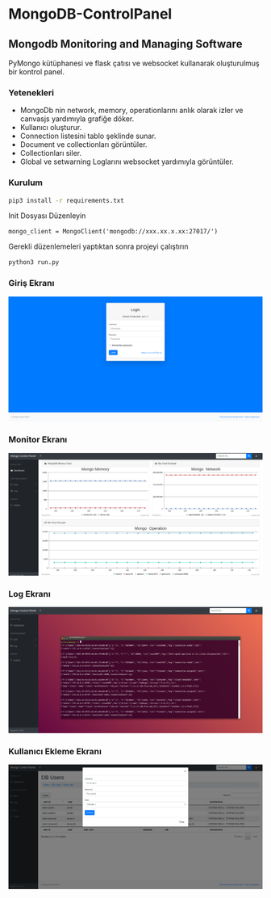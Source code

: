 # MongoDB-ControlPanel
## Mongodb Monitoring and Managing Software

PyMongo kütüphanesi ve flask çatısı ve websocket kullanarak oluşturulmuş bir kontrol panel.

### Yetenekleri


* MongoDb nin network, memory, operationlarını anlık olarak izler ve canvasjs yardımıyla grafiğe döker.
* Kullanıcı oluşturur.
* Connection listesini tablo şeklinde sunar. 
* Document ve collectionları görüntüler. 
* Collectionları siler. 
* Global ve setwarning Loglarını websocket yardımıyla görüntüler.

### Kurulum

```sh
pip3 install -r requirements.txt
```

Init Dosyası Düzenleyin

```
mongo_client = MongoClient('mongodb://xxx.xx.x.xx:27017/')

```

Gerekli düzenlemeleri yaptıktan sonra projeyi çalıştırın

```sh
python3 run.py
```


###  Giriş Ekranı
![Login Page](docs/giriş.png)

###  Monitor Ekranı
![Dashborad Page](docs/dashborad.png)

###  Log Ekranı
![Log Page](docs/log.png)

### Kullanıcı Ekleme Ekranı
![User Page](docs/user.png)





